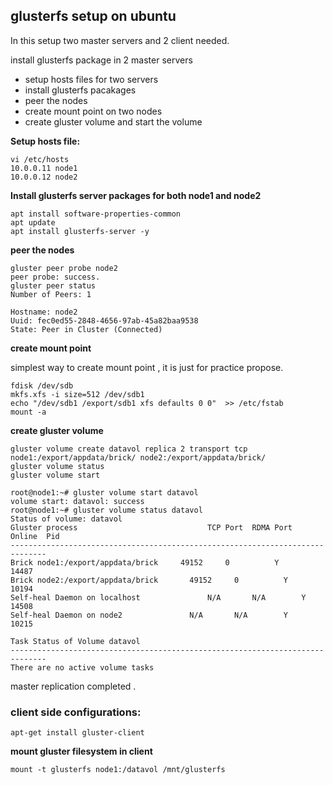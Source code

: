 ## glusterfs setup on ubuntu

In this setup two master servers and 2 client needed.

install glusterfs package in 2 master servers
- setup hosts files for two servers 
- install glusterfs pacakages
- peer the nodes
- create mount point on two nodes
- create gluster volume and start the volume

**Setup hosts file:**
````
vi /etc/hosts
10.0.0.11 node1
10.0.0.12 node2
````
**Install glusterfs server packages for both node1 and node2**
````
apt install software-properties-common
apt update
apt install glusterfs-server -y
````
**peer the nodes**
````
gluster peer probe node2
peer probe: success.
gluster peer status
Number of Peers: 1

Hostname: node2
Uuid: fec0ed55-2848-4656-97ab-45a82baa9538
State: Peer in Cluster (Connected)
````
**create mount point**

simplest way to create mount point , it is just for practice propose.  
````
fdisk /dev/sdb 
mkfs.xfs -i size=512 /dev/sdb1
echo "/dev/sdb1 /export/sdb1 xfs defaults 0 0"  >> /etc/fstab
mount -a
````
**create gluster volume**
````
gluster volume create datavol replica 2 transport tcp node1:/export/appdata/brick/ node2:/export/appdata/brick/
gluster volume status
gluster volume start

root@node1:~# gluster volume start datavol
volume start: datavol: success
root@node1:~# gluster volume status datavol
Status of volume: datavol
Gluster process                             TCP Port  RDMA Port  Online  Pid
------------------------------------------------------------------------------
Brick node1:/export/appdata/brick     49152     0          Y       14487
Brick node2:/export/appdata/brick       49152     0          Y       10194
Self-heal Daemon on localhost               N/A       N/A        Y       14508
Self-heal Daemon on node2               N/A       N/A        Y       10215

Task Status of Volume datavol
------------------------------------------------------------------------------
There are no active volume tasks
````
master replication completed .

### client side configurations:

`apt-get install gluster-client`

**mount gluster filesystem in client**

`mount -t glusterfs node1:/datavol /mnt/glusterfs`


